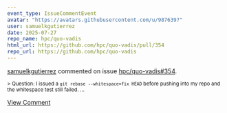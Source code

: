 ```yaml
---
event_type: IssueCommentEvent
avatar: "https://avatars.githubusercontent.com/u/987639?"
user: samuelkgutierrez
date: 2025-07-27
repo_name: hpc/quo-vadis
html_url: https://github.com/hpc/quo-vadis/pull/354
repo_url: https://github.com/hpc/quo-vadis
---
```


<a href='https://github.com/samuelkgutierrez' target='_blank'>samuelkgutierrez</a> commented on issue <a href='https://github.com/hpc/quo-vadis/pull/354' target='_blank'>hpc/quo-vadis#354</a>.

<small>> Question: I issued a `git rebase --whitespace=fix HEAD` before pushing into my repo and the whitespace test still failed. ...</small>

<a href='https://github.com/hpc/quo-vadis/pull/354' target='_blank'>View Comment</a>